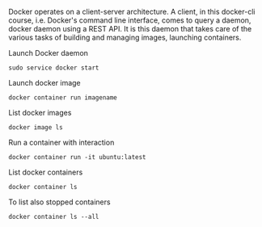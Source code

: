 
Docker operates on a client-server architecture. A client, in this docker-cli course, i.e. Docker's command line interface, comes to query a daemon, docker daemon using a REST API. It is this daemon that takes care of the various tasks of building and managing images, launching containers.

Launch Docker daemon
```
sudo service docker start
```
Launch docker image
```
docker container run imagename
```

List docker images
```
docker image ls
```

Run a container with interaction
```
docker container run -it ubuntu:latest
```

List docker containers
```
docker container ls
```

To list also stopped containers
```
docker container ls --all
```


